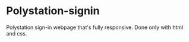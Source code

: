 # Polystation-signin

Polystation sign-in webpage that's fully responsive.
Done only with html and css.
